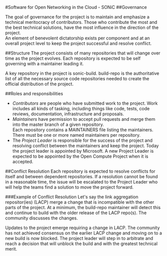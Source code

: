 #Software for Open Networking in the Cloud - SONiC
##Governance

The goal of governance for the project is to maintain and emphasize a technical meritocracy of contributors.  Those 
who contribute the most and the best technical solutions, have the most influence in the direction of the project.  
An element of benevolent dictatorship exists per component and at an overall project level to keep the project 
successful and resolve conflict.

##Structure
The project consists of many repositories that will change over time as the project evolves. Each repository is 
expected to be self governing with a maintainer leading it.

A key repository in the project is sonic-build.  build-repo is the authoritative list of all the necessary source 
code repositories needed to create the official distribution of the project.   
  
##Roles and responsibilities
- *Contributors* are people who have submitted work to the project.  Work includes all kinds of tasking, including 
things like code, tests, code reviews, documentation, infrastructure and proposals.
- *Maintainers* have permission to accept pull requests and merge them into the master branch of a given repository.  
Each repository contains a MAINTAINERS file listing the maintainers.  There must be one or more named maintainers 
per repository.
- The *Project Leader* is responsible for the success of the project and resolving conflict between the maintainers 
and keep the project.  Today the project leader is appointed by Microsoft.  A new Project Leader is expected to be 
appointed by the Open Compute Project when it is accepted.

##Conflict Resolution 
Each repository is expected to resolve conflicts for itself and between dependent repositories.  If a resolution 
cannot be found in a reasonable time, the issue will be escalated to the Project Leader who will help the teams 
find a solution to move the project forward. 

###Example of Conflict Resolution
Let's say the link aggregation repositor(ies) (LACP) merge a change that is incompatible with the other parts 
of the project.  At a minimum, the build-repo maintainer will detect this and continue to build with the older 
release of the LACP repo(s).  The community discusses the changes.

Updates to the project emerge requiring a change in LACP.  The community has not achieved consensus on the earlier 
LACP change and moving on to a new build is now blocked.  The project leader will step in to arbitrate and reach 
a decision that will unblock the build and with the greatest technical merit.  
